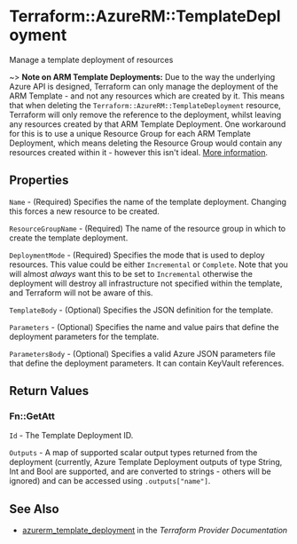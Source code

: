 # Terraform::AzureRM::TemplateDeployment

Manage a template deployment of resources

~> **Note on ARM Template Deployments:** Due to the way the underlying Azure API is designed, Terraform can only manage the deployment of the ARM Template - and not any resources which are created by it.
This means that when deleting the `Terraform::AzureRM::TemplateDeployment` resource, Terraform will only remove the reference to the deployment, whilst leaving any resources created by that ARM Template Deployment.
One workaround for this is to use a unique Resource Group for each ARM Template Deployment, which means deleting the Resource Group would contain any resources created within it - however this isn't ideal. [More information](https://docs.microsoft.com/en-us/rest/api/resources/deployments#Deployments_Delete).

## Properties

`Name` - (Required) Specifies the name of the template deployment. Changing this forces a new resource to be created.

`ResourceGroupName` - (Required) The name of the resource group in which to create the template deployment.

`DeploymentMode` - (Required) Specifies the mode that is used to deploy resources. This value could be either `Incremental` or `Complete`. Note that you will almost *always* want this to be set to `Incremental` otherwise the deployment will destroy all infrastructure not specified within the template, and Terraform will not be aware of this.

`TemplateBody` - (Optional) Specifies the JSON definition for the template.

`Parameters` - (Optional) Specifies the name and value pairs that define the deployment parameters for the template.

`ParametersBody` - (Optional) Specifies a valid Azure JSON parameters file that define the deployment parameters. It can contain KeyVault references.


## Return Values

### Fn::GetAtt

`Id` - The Template Deployment ID.

`Outputs` - A map of supported scalar output types returned from the deployment (currently, Azure Template Deployment outputs of type String, Int and Bool are supported, and are converted to strings - others will be ignored) and can be accessed using `.outputs["name"]`.

## See Also

* [azurerm_template_deployment](https://www.terraform.io/docs/providers/azurerm/r/template_deployment.html) in the _Terraform Provider Documentation_